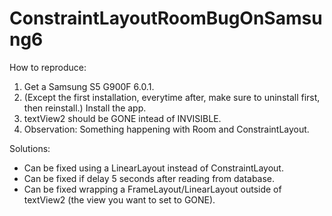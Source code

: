 # ConstraintLayoutRoomBugOnSamsung6

How to reproduce:
1. Get a Samsung S5 G900F 6.0.1.
2. (Except the first installation, everytime after, make sure to uninstall first, then reinstall.) Install the app.
3. textView2 should be GONE intead of INVISIBLE.
4. Observation: Something happening with Room and ConstraintLayout. 

Solutions:
- Can be fixed using a LinearLayout instead of ConstraintLayout. 
- Can be fixed if delay 5 seconds after reading from database. 
- Can be fixed wrapping a FrameLayout/LinearLayout outside of textView2 (the view you want to set to GONE).
